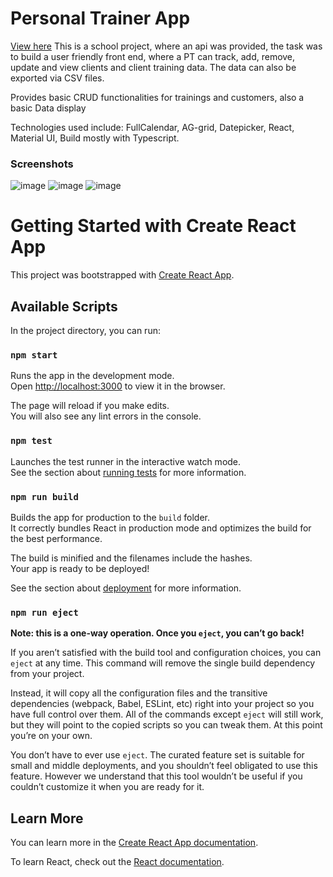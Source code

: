 # Personal Trainer App
[View here](fluffy-selkie-c90797.netlify.app)
This is a school project, where an api was provided, the task was to build a user friendly front end, where a PT can track, add, remove, update and view clients and client training data.
The data can also be exported via CSV files.

Provides basic CRUD functionalities for trainings and customers, also a basic Data display

Technologies used include: FullCalendar, AG-grid, Datepicker, React, Material UI, Build mostly with Typescript.
### Screenshots
![image](https://user-images.githubusercontent.com/74586216/223181782-4af6b54e-b706-4557-a117-fdb356ce60c5.png)
![image](https://user-images.githubusercontent.com/74586216/223182157-d175157a-eabd-4b05-bd49-702bf902609a.png)
![image](https://user-images.githubusercontent.com/74586216/223182309-323b8cd4-d184-4f09-9c1c-e37324907840.png)




# Getting Started with Create React App

This project was bootstrapped with [Create React App](https://github.com/facebook/create-react-app).

## Available Scripts

In the project directory, you can run:

### `npm start`

Runs the app in the development mode.\
Open [http://localhost:3000](http://localhost:3000) to view it in the browser.

The page will reload if you make edits.\
You will also see any lint errors in the console.

### `npm test`

Launches the test runner in the interactive watch mode.\
See the section about [running tests](https://facebook.github.io/create-react-app/docs/running-tests) for more information.

### `npm run build`

Builds the app for production to the `build` folder.\
It correctly bundles React in production mode and optimizes the build for the best performance.

The build is minified and the filenames include the hashes.\
Your app is ready to be deployed!

See the section about [deployment](https://facebook.github.io/create-react-app/docs/deployment) for more information.

### `npm run eject`

**Note: this is a one-way operation. Once you `eject`, you can’t go back!**

If you aren’t satisfied with the build tool and configuration choices, you can `eject` at any time. This command will remove the single build dependency from your project.

Instead, it will copy all the configuration files and the transitive dependencies (webpack, Babel, ESLint, etc) right into your project so you have full control over them. All of the commands except `eject` will still work, but they will point to the copied scripts so you can tweak them. At this point you’re on your own.

You don’t have to ever use `eject`. The curated feature set is suitable for small and middle deployments, and you shouldn’t feel obligated to use this feature. However we understand that this tool wouldn’t be useful if you couldn’t customize it when you are ready for it.

## Learn More

You can learn more in the [Create React App documentation](https://facebook.github.io/create-react-app/docs/getting-started).

To learn React, check out the [React documentation](https://reactjs.org/).
